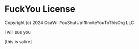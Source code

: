# FuckYou License
Copyright (c) 2024 OcaWillYouShutUpIfIInviteYouToThisOrg LLC

i will sue you

 

 

 



[this is satire]
